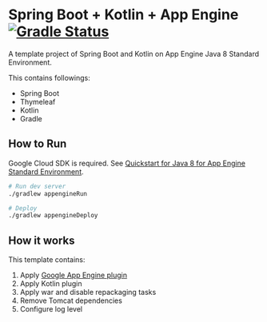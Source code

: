 # Spring Boot + Kotlin + App Engine [![Gradle Status](https://gradleupdate.appspot.com/int128/appengine-spring-boot-starter/status.svg)](https://gradleupdate.appspot.com/int128/appengine-spring-boot-starter/status)

A template project of Spring Boot and Kotlin on App Engine Java 8 Standard Environment.

This contains followings:

- Spring Boot
- Thymeleaf
- Kotlin
- Gradle


## How to Run

Google Cloud SDK is required.
See [Quickstart for Java 8 for App Engine Standard Environment](https://cloud.google.com/appengine/docs/standard/java/quickstart-java8).

```sh
# Run dev server
./gradlew appengineRun

# Deploy
./gradlew appengineDeploy
```


## How it works

This template contains:

1. Apply [Google App Engine plugin](https://github.com/GoogleCloudPlatform/app-gradle-plugin)
1. Apply Kotlin plugin
1. Apply war and disable repackaging tasks
1. Remove Tomcat dependencies
1. Configure log level
